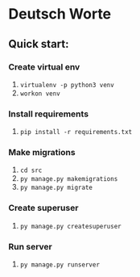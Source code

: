 # Deutsch Worte

## Quick start:

### Create virtual env
 1. `virtualenv -p python3 venv`
 2. `workon venv`

### Install requirements
1. `pip install -r requirements.txt`

### Make migrations
1. `cd src`
2. `py manage.py makemigrations`
3. `py manage.py migrate`

### Create superuser
1. `py manage.py createsuperuser`

### Run server
1. `py manage.py runserver`